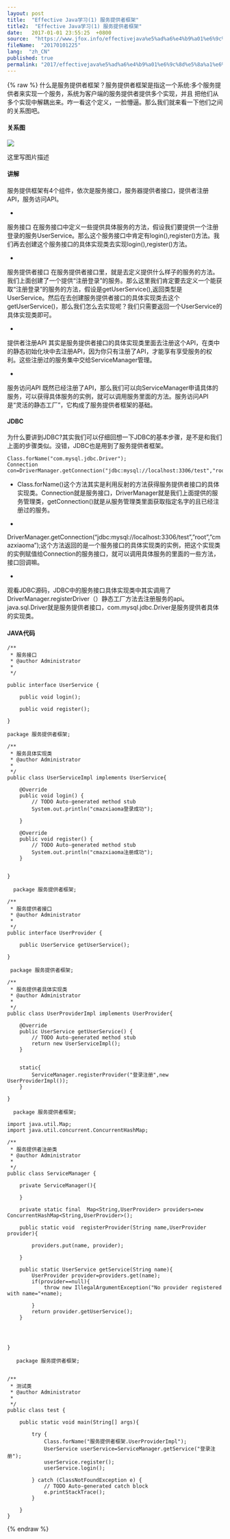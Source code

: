 ```yaml
---
layout: post
title:  "Effective Java学习(1) 服务提供者框架"
title2:  "Effective Java学习(1) 服务提供者框架"
date:   2017-01-01 23:55:25  +0800
source:  "https://www.jfox.info/effectivejava%e5%ad%a6%e4%b9%a01%e6%9c%8d%e5%8a%a1%e6%8f%90%e4%be%9b%e8%80%85%e6%a1%86%e6%9e%b6.html"
fileName:  "20170101225"
lang:  "zh_CN"
published: true
permalink: "2017/effectivejava%e5%ad%a6%e4%b9%a01%e6%9c%8d%e5%8a%a1%e6%8f%90%e4%be%9b%e8%80%85%e6%a1%86%e6%9e%b6.html"
---
```

{% raw %}
什么是服务提供者框架？服务提供者框架是指这一个系统:多个服务提供者来实现一个服务，系统为客户端的服务提供者提供多个实现，并且
把他们从多个实现中解耦出来。咋一看这个定义，一脸懵逼。那么我们就来看一下他们之间的关系图吧。

#### 关系图
![](3a5e329.png) 
 
   这里写图片描述 
  
  

#### 讲解

服务提供框架有4个组件，依次是服务接口，服务器提供者接口，提供者注册API，服务访问API。

- 
服务接口
在服务接口中定义一些提供具体服务的方法，假设我们要提供一个注册登录的服务UserService。那么这个服务接口中肯定有login(),register()方法。我们再去创建这个服务接口的具体实现类去实现login(),register()方法。

- 
服务提供者接口
在服务提供者接口里，就是去定义提供什么样子的服务的方法。我们上面创建了一个提供“注册登录”的服务。那么这里我们肯定要去定义一个能获取“注册登录”的服务的方法，假设是getUserService(),返回类型是UserService。然后在去创建服务提供者接口的具体实现类去这个getUserService()，那么我们怎么去实现呢？我们只需要返回一个UserService的具体实现类即可。

- 
提供者注册API
其实是服务提供者接口的具体实现类里面去注册这个API，在类中的静态初始化块中去注册API，因为你只有注册了API，才能享有享受服务的权利。这些注册过的服务集中交给ServiceManager管理。

- 
服务访问API
既然已经注册了API，那么我们可以向ServiceManager申请具体的服务，可以获得具体服务的实例，就可以调用服务里面的方法。服务访问API是“灵活的静态工厂”，它构成了服务提供者框架的基础。

#### JDBC

为什么要讲到JDBC?其实我们可以仔细回想一下JDBC的基本步骤，是不是和我们上面的步骤类似。没错，JDBC也是用到了服务提供者框架。

    Class.forName("com.mysql.jdbc.Driver");   
    Connection con=DriverManager.getConnection("jdbc:mysql://localhost:3306/test","root","cmazxiaoma");

- Class.forName()这个方法其实是利用反射的方法获得服务提供者接口的具体实现类。Connection就是服务接口，DriverManager就是我们上面提供的服务管理类，getConnection()就是从服务管理类里面获取指定名字的且已经注册过的服务。

- 
DriverManager.getConnection(“jdbc:mysql://localhost:3306/test”,”root”,”cmazxiaoma”);这个方法返回的是一个服务接口的具体实现类的实例，把这个实现类的实例赋值给Connection的服务接口，就可以调用具体服务的里面的一些方法，接口回调嘛。

- 
观看JDBC源码，JDBC中的服务接口具体实现类中其实调用了DriverManager.registerDriver（）静态工厂方法去注册服务的api。java.sql.Driver就是服务提供者接口，com.mysql.jdbc.Driver是服务提供者具体的实现类。

#### JAVA代码

    /**
     * 服务接口
     * @author Administrator
     *
     */
    
    public interface UserService {
    
        public void login();
    
        public void register();
    
    }

    package 服务提供者框架;
    
    /**
     * 服务具体实现类
     * @author Administrator
     *
     */
    public class UserServiceImpl implements UserService{
    
        @Override
        public void login() {
            // TODO Auto-generated method stub
            System.out.println("cmazxiaoma登录成功");
    
        }
    
        @Override
        public void register() {
            // TODO Auto-generated method stub
            System.out.println("cmazxiaoma注册成功");
        }
    
    
    }

      package 服务提供者框架;
    
    /**
     * 服务提供者接口
     * @author Administrator
     *
     */
    public interface UserProvider {
    
        public UserService getUserService();
    
    }

     package 服务提供者框架;
    
    /**
     * 服务提供者具体实现类
     * @author Administrator
     *
     */
    public class UserProviderImpl implements UserProvider{
    
        @Override
        public UserService getUserService() {
            // TODO Auto-generated method stub
            return new UserServiceImpl();
        }
    
    
        static{
            ServiceManager.registerProvider("登录注册",new UserProviderImpl());
        }
    
    }

      package 服务提供者框架;
    
    import java.util.Map;
    import java.util.concurrent.ConcurrentHashMap;
    
    /**
     * 服务提供者注册类
     * @author Administrator
     *
     */
    public class ServiceManager {
    
        private ServiceManager(){
    
        }
    
        private static final  Map<String,UserProvider> providers=new ConcurrentHashMap<String,UserProvider>();
    
        public static void  registerProvider(String name,UserProvider provider){
    
            providers.put(name, provider);
    
        }
    
        public static UserService getService(String name){
            UserProvider provider=providers.get(name);
            if(provider==null){
                throw new IllegalArgumentException("No provider registered with name="+name);
    
            }
            return provider.getUserService();
        }
    
    
    
    
    }

       package 服务提供者框架;
    
    
    /**
     * 测试类
     * @author Administrator
     *
     */
    public class test {
    
        public static void main(String[] args){
    
            try {
                Class.forName("服务提供者框架.UserProviderImpl");
                UserService userService=ServiceManager.getService("登录注册");
                userService.register();
                userService.login();
    
            } catch (ClassNotFoundException e) {
                // TODO Auto-generated catch block
                e.printStackTrace();
            }
    
        }
    }
{% endraw %}